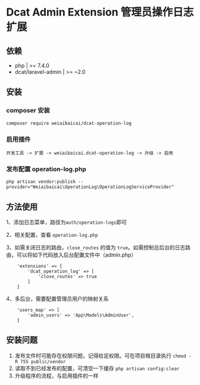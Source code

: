 # Dcat Admin Extension  管理员操作日志扩展

## 依赖
- php  | >= 7.4.0
- dcat/laravel-admin  | >= ~2.0


## 安装

### composer 安装

```
composer require weiaibaicai/dcat-operation-log
```

### 启用插件
```
开发工具 -> 扩展 -> weiaibaicai.dcat-operation-log -> 升级 -> 启用
```

### 发布配置 operation-log.php

```
php artisan vendor:publish --provider="Weiaibaicai\OperationLog\OperationLogServiceProvider"
```

## 方法使用
1、添加日志菜单，路径为`auth/operation-logs`即可

2、相关配置，查看 `operation-log.php`

3、如需关闭日志的路由，`close_routes` 的值为 `true`。如需控制总后台的日志路由，可以将如下代码放入后台配置文件中（admin.php）
```
    'extensions' => [
        'dcat_operation_log' => [
            'close_routes' => true
        ]
    ]
```

4、多后台，需要配置管理员用户的映射关系
```
    'users_map' => [
        'admin_users' => 'App\Models\AdminUser',
    ]
```


## 安装问题
1. 发布文件时可能存在权限问题，记得给足权限。可在项目根目录执行 `chmod -R 755 public/vendor`
2. 读取不到已经发布的配置，可清空一下缓存 `php artisan config:clear`
3. 升级程序的流程，与启用插件的一样
